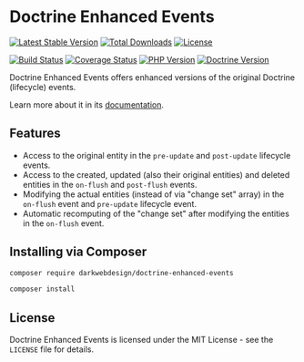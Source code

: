 # Doctrine Enhanced Events

[![Latest Stable Version](https://poser.pugx.org/darkwebdesign/doctrine-enhanced-events/v/stable?format=flat)](https://packagist.org/packages/darkwebdesign/doctrine-enhanced-events)
[![Total Downloads](https://poser.pugx.org/darkwebdesign/doctrine-enhanced-events/downloads?format=flat)](https://packagist.org/packages/darkwebdesign/doctrine-enhanced-events)
[![License](https://poser.pugx.org/darkwebdesign/doctrine-enhanced-events/license?format=flat)](https://packagist.org/packages/darkwebdesign/doctrine-enhanced-events)

[![Build Status](https://travis-ci.org/darkwebdesign/doctrine-enhanced-events.svg?branch=2.5)](https://travis-ci.org/darkwebdesign/doctrine-enhanced-events?branch=2.5)
[![Coverage Status](https://codecov.io/gh/darkwebdesign/doctrine-enhanced-events/branch/2.5/graph/badge.svg)](https://codecov.io/gh/darkwebdesign/doctrine-enhanced-events)
[![PHP Version](https://img.shields.io/badge/php-5.4%2B-777BB3.svg)](https://php.net/)
[![Doctrine Version](https://img.shields.io/badge/doctrine-2.5-2E6BC8.svg)](http://www.doctrine-project.org/)

Doctrine Enhanced Events offers enhanced versions of the original Doctrine (lifecycle) events.

Learn more about it in its [documentation](https://github.com/darkwebdesign/doctrine-enhancement-pack/blob/2.5/doc/reference/events.md).

## Features

* Access to the original entity in the `pre-update` and `post-update` lifecycle events.
* Access to the created, updated (also their original entities) and deleted entities in the `on-flush` and `post-flush` events.
* Modifying the actual entities (instead of via "change set" array) in the `on-flush` event and `pre-update` lifecycle event.
* Automatic recomputing of the "change set" after modifying the entities in the `on-flush` event.

## Installing via Composer

```bash
composer require darkwebdesign/doctrine-enhanced-events
```

```bash
composer install
```

## License

Doctrine Enhanced Events is licensed under the MIT License - see the `LICENSE` file for details.

